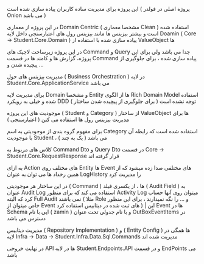 این پروژه برای مدیریت ساده کاربران پیاده سازی شده است ( پروژه اصلی در فولدر Onion می باشد )

در این پروژه از معماری Domain Centric ( مشخصا معماری Clean ) استفاده شده است و بیشتر بیزینس ها مانند بیزینس رول های اعتبارسنجی داخل لایه Doamin ( Core -> Student.Core.Domain ) پیاده سازی شده با استفاده از ValueObject ها

در این پروژه زیرساخت لاجیک های Command و Query جدا می باشد ولی برای این پروژه، گزارش ها و کامند ها در قسمت Command پیاده سازی شده ، برای جلوگیری از پیچیده شدن و ...

مدیریت بیزینس های حول ( Business Orchestration ) در لایه Student.Core.ApplicationService می باشد

برای مدیریت لایه Domain و مشخصا Entity ها از الگوی Rich Domain Model استفاده شده و خیلی به رویکرد DDD توجه نشده است ( برای جلوگیری از پیچیده شدن ساختار )

موجودیت های این پروژه ( Student و Category ) از ساختار ValueObject ها برای مدیریت بیزینس رول ها استفاده می کنن ( اعتبارسنجی )

برای مفهوم گروه بندی از موجودیتی به اسم Category استفاده شده است که رابطه آن با موجودیت Student ، ( یک به چند ) می باشد

کلاس های مربوط به Command Dto و Query Dto در قسمت Core -> Student.Core.RequestResponse قرار گرفته اند

به ازای Action های مختلف روی Entity ها Event های مختلفی صدا زده میشود که از همین رخداد ها می توان به عنوان LogHistory را مدیریت کرد

در این ساختار هر موجودیتی ( Command ) ها ، از یکسری فیلد ( Audit Field ) به عنوان Audit Log استفاده می کند که برای منظور Activity Log میتوان روی آنها حساب کرد که البته Full Audit نمی باشند ( مثلا Role و ... را نگه نمیدارند ، برای این منظور خاص میتوان از Event های ثبت شده در دیتابیس استفاده کرد ) | این Event ها در Schema ایی با نام ( zamin ) و با نام جدولی تحت عنوان OutBoxEventItems در دسترس می باشد

مدیریت دیتابیس ( Repository Implementation ) و ( Entity Config ) ها همگی در لایه Infra -> Data -> Student.Infra.Data.Sql.Commands مدیریت شده اند

در نهایت خروجی API ها در لایه Student.Endpoints.API و در قسمت EndPoints می باشد
